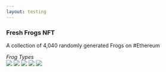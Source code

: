 ```yaml
---
layout: testing
---
```

<title>freshfrogs.io/testing</title>

### Fresh Frogs NFT
A collection of 4,040 randomly generated Frogs on #Ethereum

<html>
    <i class="name_tag">Frog Types</i>
    <div class="fresh_frogs" id="croaking_frogs">
        <img src='https://freshfrogs.io/frog/1881.png' class='fresh_frog' />
        <img src='https://freshfrogs.io/frog/1422.png' class='fresh_frog' />
        <img src='https://freshfrogs.io/frog/1067.png' class='fresh_frog' />
        <img src='https://freshfrogs.io/frog/343.png' class='fresh_frog' />
        <img src='https://freshfrogs.io/frog/3130.png' class='fresh_frog' />
    </div>
</html>